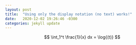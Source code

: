```yaml
---
layout: post
title:  "Using only the display notation (no text) works!"
date:   2020-12-02 19:26:46 -0300
categories: jekyll update
---
```

$$ \int_1^t \frac{1}{x} dx = \log{(t)} $$